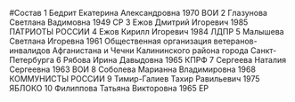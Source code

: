 #Состав
1 Бедрит Екатерина Александровна 1970 ВОИ
2 Глазунова Светлана Вадимовна 1949 СР
3 Ежов Дмитрий Игоревич 1985 ПАТРИОТЫ РОССИИ
4 Ежов Кирилл Игоревич 1984 ЛДПР
5 Малышева Светлана Игоревна 1961 Общественная организация ветеранов-инвалидов Афганистана и Чечни Калининского района города Санкт-Петербурга
6 Рябова Ирина Давыдовна 1965 КПРФ
7 Сергеева Наталия Сергеевна 1963 ВОИ
8 Соболева Марианна Владимировна 1968 КОММУНИСТЫ РОССИИ
9 Тимир-Галиев Тахир Равильевич 1975 ЯБЛОКО
10 Филиппова Татьяна Викторовна 1965 ЕР
